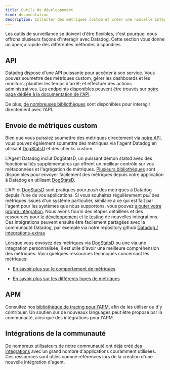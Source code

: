 ```yaml
---
title: Outils de développement
kind: documentation
description: Collecter des métriques custom et créer une nouvelle intégration
---
```


Les outils de surveillance se doivent d'être flexibles, c'est pourquoi nous offrons plusieurs façons d'interagir avec Datadog. Cette section vous donne un aperçu rapide des différentes méthodes disponibles.

## API
Datadog dispose d'une API puissante pour accéder à son service. Vous pouvez soumettre des métriques custom, gérer les dashboards et les monitors; planifier les temps d'arrêt; et effectuer des actions administratives.
Les endpoints disponibles peuvent être trouvés sur [notre page dédiée à la documentation de l'API][1].

De plus, [de nombreuses bibliothèques][2] sont disponibles pour interagir directement avec l'API.

## Envoie de métriques custom
Bien que vous puissiez soumettre des métriques directement via [notre API][1], vous pouvez également soumettre des métriques via l'agent Datadog en utilisant [DogStatsD][3] et des checks custom.

L'Agent Datadog inclut DogStatsD, un puissant démon statsd avec des fonctionnalités supplémentaires qui offrent un meilleur contrôle sur vos métadonnées et l'agrégation de métriques.
[Plusieurs bibliothèques][4] sont disponibles pour envoyer facilement des métriques depuis votre application à Datadog en utilisant [DogStatsD][3].

L'API et [DogStatsD][3] sont pratiques pour _push_  des metriques à Datadog depuis l'une de vos applications.
Si vous souhaitez régulièrement _pull_ des métriques issues d'un système particulier, similaire à ce qui est fait par l'agent pour les systèmes que nous supportons, vous pouvez [ajouter votre propre intégration][5]. Nous avons fourni des étapes détaillées et des ressources pour [le développement][6] et [le testing][7] de nouvelles intégrations.
Ces intégrations peuvent ensuite être facilement partagées avec la communauté Datadog, par exemple via notre repository github [Datadog / integrations-extras ][8]

Lorsque vous envoyez des métriques via [DogStatsD][3] ou une via une intégration personnalisée, il est utile d'avoir une meilleure compréhension des métriques. Voici quelques ressources techniques concernant les métriques:

* [En savoir plus sur le comportement de métriques][9]

* [En savoir plus sur les différents types de métriques][9]

## APM
Consultez nos [bibliothèque de tracing pour l'APM][10], afin de les utiliser ou d'y contribuer. Un soutien sur de nouveaux languages peut être proposé par la communauté, ainsi que des intégrations pour l'APM.

## Intégrations de la communauté
De nombreux utilisateurs de notre communauté ont déjà créé [des intégrations][11] avec un grand nombre d'applications couramment utilisées.
Ces ressources sont utiles comme références lors de la création d'une nouvelle intégration d'agent.


[1]: /api
[2]: /developers/libraries/#api-and-dogstatsd-client-libraries
[3]: /developers/dogstatsd
[4]: /developers/libraries
[5]: /developers/integrations/
[6]: /developers/integrations/integration_sdk
[7]: /developers/integrations/testing/
[8]: https://github.com/DataDog/integrations-extras
[9]: /developers/metrics
[10]: /developers/libraries/#apm-tracing-client-libraries
[11]: /developers/libraries/#community-integrations

